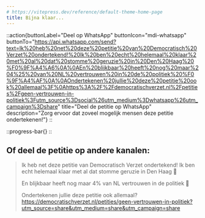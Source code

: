 ```yaml
---
# https://vitepress.dev/reference/default-theme-home-page
title: Bijna klaar...
---
```


::action{buttonLabel="Deel op WhatsApp" buttonIcon="mdi-whatsapp" buttonTo="https://api.whatsapp.com/send?text=Ik%20heb%20net%20deze%20petitie%20van%20Democratisch%20Verzet%20ondertekend!%20Ik%20ben%20echt%20helemaal%20klaar%20met%20al%20dat%20stomme%20geruzie%20in%20Den%20Haag%20%F0%9F%A4%A6%0A%0AEn%20blijkbaar%20heeft%20nog%20maar%204%25%20van%20NL%20vertrouwen%20in%20de%20politiek%20%F0%9F%A4%AF%0A%0AOndertekenen%20jullie%20deze%20petitie%20ook%20allemaal%3F%0Ahttps%3A%2F%2Fdemocratischverzet.nl%2Fpetities%2Fgeen-vertrouwen-in-politiek%3Futm_source%3Dsocial%26utm_medium%3Dwhatsapp%26utm_campaign%3Dshare" title="Deel de petitie op WhatsApp" description="Zorg ervoor dat zoveel mogelijk mensen deze petitie ondertekenen!"}
::

::progress-bar{}
::

## Of deel de petitie op andere kanalen:

> Ik heb net deze petitie van Democratisch Verzet ondertekend! Ik ben echt helemaal klaar met al dat stomme geruzie in Den Haag 🤦
>
> En blijkbaar heeft nog maar 4% van NL vertrouwen in de politiek 🤯
>
> Ondertekenen jullie deze petitie ook allemaal?
> https://democratischverzet.nl/petities/geen-vertrouwen-in-politiek?utm_source=share&utm_medium=share&utm_campaign=share
